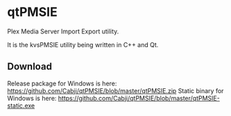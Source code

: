 # qtPMSIE
Plex Media Server Import Export utility.

It is the kvsPMSIE utility being written in C++ and Qt.

## Download

Release package for Windows is here: https://github.com/Cabji/qtPMSIE/blob/master/qtPMSIE.zip
Static binary for Windows is here: https://github.com/Cabji/qtPMSIE/blob/master/qtPMSIE-static.exe
